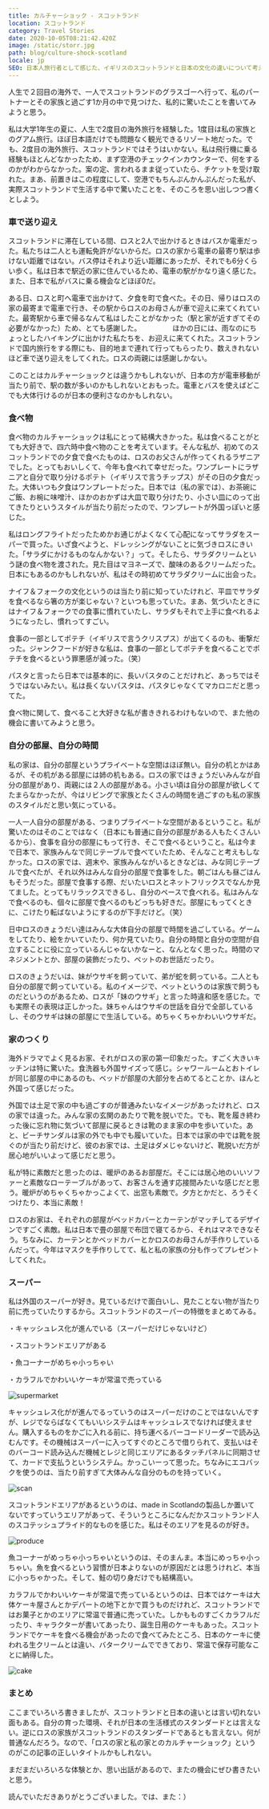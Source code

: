 ```yaml
---
title: カルチャーショック - スコットランド
location: スコットランド
category: Travel Stories
date: 2020-10-05T08:21:42.420Z
image: /static/storr.jpg
path: blog/culture-shock-scotland
locale: jp
SEO: 日本人旅行者として感じた、イギリスのスコットランドと日本の文化の違いについて考えたこと
---
```

人生で２回目の海外で、一人でスコットランドのグラスゴーへ行って、私のパートナーとその家族と過ごす1か月の中で見つけた、私的に驚いたことを書いてみようと思う。

私は大学1年生の夏に、人生で2度目の海外旅行を経験した。1度目は私の家族とのグアム旅行。ほぼ日本語だけでも問題なく観光できるリゾート地だった。でも、2度目の海外旅行、スコットランドではそうはいかない。私は飛行機に乗る経験もほとんどなかったため、まず空港のチェックインカウンターで、何をするのかがわからなかった。案の定、言われるまま従っていたら、チケットを受け取れた。まあ、前置きはこの程度にして、空港でもちんぷんかんぷんだった私が、実際スコットランドで生活する中で驚いたことを、そのころを思い出しつつ書くとしよう。

### 車で送り迎え

スコットランドに滞在している間、ロスと2人で出かけるときはバスか電車だった。私たちは二人とも運転免許がないからだ。ロスの家から電車の最寄り駅は歩けない距離ではない。バス停はそれより近い距離にあったが、それでも6分くらい歩く。私は日本で駅近の家に住んでいるため、電車の駅がかなり遠く感じた。また、日本で私がバスに乗る機会などほぼ0だ。

ある日、ロスと町へ電車で出かけて、夕食を町で食べた。その日、帰りはロスの家の最寄まで電車で行き、その駅からロスのお母さんが車で迎えに来てくれていた。最寄駅から車で帰るなんて私はしたことがなかった（駅と家が近すぎてその必要がなかった）ため、とても感謝した。　　　　　ほかの日には、雨なのにちょっとしたハイキングに出かけた私たちを、お迎えに来てくれた。スコットランドで国内旅行をする際にも、目的地まで連れて行ってもらったり、数えきれないほど車で送り迎えをしてくれた。ロスの両親には感謝しかない。

このことはカルチャーショックとは違うかもしれないが、日本の方が電車移動が当たり前で、駅の数が多いのかもしれないとおもった。電車とバスを使えばどこでも大体行けるのが日本の便利さなのかもしれない。

### 食べ物

食べ物のカルチャーショックは私にとって結構大きかった。私は食べることがとても大好きで、四六時中食べ物のことを考えています。そんな私が、初めてのスコットランドでの夕食で食べたものは、ロスのお父さんが作ってくれるラザニアでした。とってもおいしくて、今年も食べれて幸せだった。ワンプレートにラザニアと自分で取り分けるポテト（イギリスで言うチップス）がその日の夕食だった。大体いつも夕食はワンプレートだった。日本では（私の家では）、お茶碗にご飯、お椀に味噌汁、ほかのおかずは大皿で取り分けたり、小さい皿にのって出てきたりというスタイルが当たり前だったので、ワンプレートが外国っぽいと感じた。

私はロングフライトだったためかお通じがよくなくて心配になってサラダをスーパーで買った。いざ食べようと、ドレッシングがないことに気づきロスにきいた。「サラダにかけるものなんかない？」って。そしたら、サラダクリームという謎の食べ物を渡された。見た目はマヨネーズで、酸味のあるクリームだった。日本にもあるのかもしれないが、私はその時初めてサラダクリームに出会った。

ナイフ＆フォークの文化というのは当たり前に知っていたけれど、平皿でサラダを食べるなら箸の方が楽じゃない？といつも思っていた。まあ、気づいたときにはナイフ＆フォークでの食事に慣れていたし、サラダもそれで上手に食べれるようになったし、慣れってすごい。

食事の一部としてポテチ（イギリスで言うクリスプス）が出てくるのも、衝撃だった。ジャンクフードが好きな私は、食事の一部としてポテチを食べることでポテチを食べるという罪悪感が減った。（笑）

パスタと言ったら日本では基本的に、長いパスタのことだけれど、あっちではそうではないみたい。私は長くないパスタは、パスタじゃなくてマカロニだと思ってた。

食べ物に関して、食べること大好きな私が書ききれるわけもないので、また他の機会に書いてみようと思う。

### 自分の部屋、自分の時間

私の家は、自分の部屋というプライベートな空間はほぼ無い。自分の机とかはあるが、その机がある部屋には姉の机もある。ロスの家ではきょうだいみんなが自分の部屋があり、両親には２人の部屋がある。小さい頃は自分の部屋が欲しくてたまらなかったが、今はリビングで家族とたくさんの時間を過ごすのも私の家族のスタイルだと思い気にっている。

一人一人自分の部屋がある、つまりプライベートな空間があるということ。私が驚いたのはそのことではなく（日本にも普通に自分の部屋がある人もたくさんいるから）、食事を自分の部屋にもって行き、そこで食べるということ。私は今まで日本で、家族みんなで同じテーブルで食べていたため、そんなこと考えもしなかった。ロスの家では、週末や、家族みんながいるときなどは、みな同じテーブルで食べたが、それ以外はみんな自分の部屋で食事をした。朝ごはんも昼ごはんもそうだった。部屋で食事する際、だいたいロスとネットフリックスでなんか見てました。とってもリラックスできるし、自分のペースで食べれる。私はみんなで食べるのも、個々に部屋で食べるのもどっちも好きだ。部屋にもってくときに、こけたり転ばないようにするのが下手だけど。（笑）

日中ロスのきょうだい達はみんな大体自分の部屋で時間を過ごしている。ゲームをしてたり、絵をかいていたり、何か見ていたり。自分の時間と自分の空間が自立することに役に立っているんじゃないかなーと、なんとなく思った。時間のマネジメントとか、部屋の装飾だったり、ペットのお世話だったり。

ロスのきょうだいは、妹がウサギを飼っていて、弟が蛇を飼っている。二人とも自分の部屋で飼っていている。私のイメージで、ペットというのは家族で飼うものだというのがあるため、ロスが「妹のウサギ」と言った時違和感を感じた。でも実際その表現は正しかった。妹ちゃんはウサギの世話を自分で全部しているし、そのウサギは妹の部屋にで生活している。めちゃくちゃかわいいウサギだ。

### 家のつくり

海外ドラマでよく見るお家、それがロスの家の第一印象だった。すごく大きいキッチンは特に驚いた。食洗器も外国サイズって感じ。シャワールームとおトイレが同じ部屋の中にあるのも、ベッドが部屋の大部分を占めてるとことか、ほんと外国って感じだった。

外国では土足で家の中も過ごすのが普通みたいなイメージがあったけれど、ロスの家では違った。みんな家の玄関のあたりで靴を脱いでた。でも、靴を履き終わった後に忘れ物に気づいて部屋に戻るときは靴のまま家の中を歩いていた。あと、ビーチサンダルは家の外でも中でも履いていた。日本では家の中では靴を脱ぐのが当たり前だけど、彼のお家では、土足はダメじゃないけど、靴脱いだ方が居心地がいいよって感じだと思う。

私が特に素敵だと思ったのは、暖炉のあるお部屋だ。そこには居心地のいいソファーと素敵なローテーブルがあって、お客さんを通す応接間みたいな感じだと思う。暖炉がめちゃくちゃかっこよくて、出窓も素敵で。夕方とかだと、ろうそくつけたり、本当に素敵！

ロスのお家は、それぞれの部屋がベッドカバーとカーテンがマッチしてるデザインですごく素敵。私は日本で畳の部屋で布団で寝てるから、それはマネできなそう。ちなみに、カーテンとかベッドカバーとかロスのお母さんが手作りしているんだって。今年はマスクを手作りしてて、私と私の家族の分も作ってプレゼントしてくれた。

### スーパー

私は外国のスーパーが好き。見ているだけで面白いし、見たことない物が当たり前に売っていたりするから。スコットランドのスーパーの特徴をまとめてみる。

・キャッシュレス化が進んでいる（スーパーだけじゃないけど）

・スコットランドエリアがある

・魚コーナーがめちゃ小っちゃい

・カラフルでかわいいケーキが常温で売っている

![supermarket](../../img/asda.jpg "supermarket")

キャッシュレス化がが進んでるっていうのはスーパーだけのことではないんですが、レジでならばなくてもいいシステムはキャッシュレスでなければ使えません。購入するものをかごに入れる前に、持ち運べるバーコードリーダーで読み込むんです。その機械はスーパーに入ってすぐのところで借りられて、支払いはそのバーコード読み込んだ機械とレジと同じエリアにあるタッチパネルに同期させて、カードで支払うというシステム。かっこいーって思った。ちなみにエコバックを使うのは、当たり前すぎて大体みんな自分のものを持っていく。

![scan](../../img/scan.jpg "scan")

スコットランドエリアがあるというのは、made in Scotlandの製品しか置いてないですっていうエリアがあって、そういうところになんだかスコットランド人のスコテッシュプライド的なものを感じた。私はそのエリアを見るのが好き。

![produce](../../img/produce.jpg "produce")

魚コーナーがめっちゃ小っちゃいというのは、そのまんま。本当にめっちゃ小っちゃい。魚を食べるという習慣が日本よりないのが原因だとは思うけれど、本当に小っちゃかった。そして、鮭の切り身だけでも結構高い。

カラフルでかわいいケーキが常温で売っているというのは、日本ではケーキは大体ケーキ屋さんとかデパートの地下とかで買うものだけれど、スコットランドではお菓子とかのエリアに常温で普通に売っていた。しかもものすごくカラフルだったり、キャラクターが書いてあったり、誕生日用のケーキもあった。スコットランドでケーキを食べる機会があったので食べてみたところ、日本のケーキに使われる生クリームとは違い、バタークリームでできており、常温で保存可能なことに納得した。

![cake](../../img/cake.jpg "cake")

### まとめ

ここまでいろいろ書きましたが、スコットランドと日本の違いとは言い切れない面もある。自分の育った環境、それが日本の生活様式のスタンダードとは言えない。逆にロスの家族がスコットランドのスタンダードであるとも言えない。何が普通なんだろう。なので、「ロスの家と私の家とのカルチャーショック」というのがこの記事の正しいタイトルかもしれない。

まだまだいろいろな体験とか、思い出話があるので、またの機会にぜひ書きたいと思う。

読んでいただきありがとうございました。では、また：）